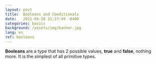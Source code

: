 ```yaml
---
layout: post
title:  Booleans and Conditionals
date:   2021-04-28 21:27:49 -0400
categories: basics
background: /assets/img/banner.jpg
lang: en
ref: booleans
---
```


**Booleans** are a type that has 2 possible values, **true** and **false**, nothing more.  It is the simplest of all primitive types.  